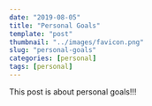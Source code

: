 ```yaml
---
date: "2019-08-05"
title: "Personal Goals"
template: "post"
thumbnail: "../images/favicon.png"
slug: "personal-goals"
categories: [personal]
tags: [personal]
---
```


This post is about personal goals!!!